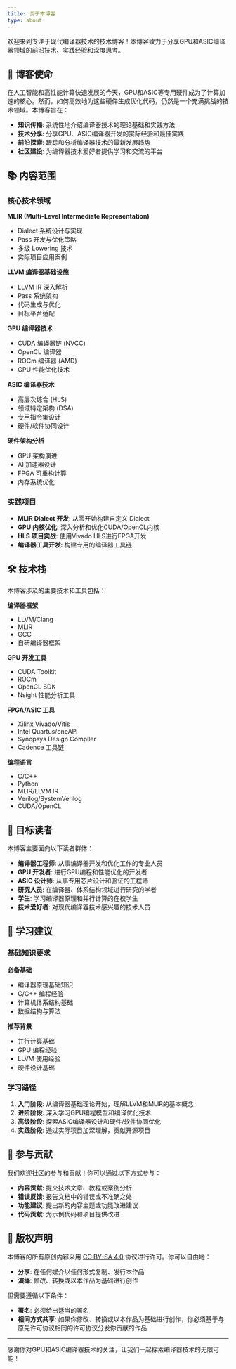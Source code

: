 ```yaml
---
title: 关于本博客
type: about
---
```


欢迎来到专注于现代编译器技术的技术博客！本博客致力于分享GPU和ASIC编译器领域的前沿技术、实践经验和深度思考。

## 🎯 博客使命

在人工智能和高性能计算快速发展的今天，GPU和ASIC等专用硬件成为了计算加速的核心。然而，如何高效地为这些硬件生成优化代码，仍然是一个充满挑战的技术领域。本博客旨在：

- **知识传播**: 系统性地介绍编译器技术的理论基础和实践方法
- **技术分享**: 分享GPU、ASIC编译器开发的实际经验和最佳实践
- **前沿探索**: 跟踪和分析编译器技术的最新发展趋势
- **社区建设**: 为编译器技术爱好者提供学习和交流的平台

## 📚 内容范围

### 核心技术领域

**MLIR (Multi-Level Intermediate Representation)**
- Dialect 系统设计与实现
- Pass 开发与优化策略
- 多级 Lowering 技术
- 实际项目应用案例

**LLVM 编译器基础设施**
- LLVM IR 深入解析
- Pass 系统架构
- 代码生成与优化
- 目标平台适配

**GPU 编译器技术**
- CUDA 编译器链 (NVCC)
- OpenCL 编译器
- ROCm 编译器 (AMD)
- GPU 性能优化技术

**ASIC 编译器技术**
- 高层次综合 (HLS)
- 领域特定架构 (DSA)
- 专用指令集设计
- 硬件/软件协同设计

**硬件架构分析**
- GPU 架构演进
- AI 加速器设计
- FPGA 可重构计算
- 内存系统优化

### 实践项目

- **MLIR Dialect 开发**: 从零开始构建自定义 Dialect
- **GPU 内核优化**: 深入分析和优化CUDA/OpenCL内核
- **HLS 项目实战**: 使用Vivado HLS进行FPGA开发
- **编译器工具开发**: 构建专用的编译器工具链

## 🛠️ 技术栈

本博客涉及的主要技术和工具包括：

**编译器框架**
- LLVM/Clang
- MLIR
- GCC
- 自研编译器框架

**GPU 开发工具**
- CUDA Toolkit
- ROCm
- OpenCL SDK
- Nsight 性能分析工具

**FPGA/ASIC 工具**
- Xilinx Vivado/Vitis
- Intel Quartus/oneAPI
- Synopsys Design Compiler
- Cadence 工具链

**编程语言**
- C/C++
- Python
- MLIR/LLVM IR
- Verilog/SystemVerilog
- CUDA/OpenCL

## 👥 目标读者

本博客主要面向以下读者群体：

- **编译器工程师**: 从事编译器开发和优化工作的专业人员
- **GPU 开发者**: 进行GPU编程和性能优化的开发者
- **ASIC 设计师**: 从事专用芯片设计和验证的工程师
- **研究人员**: 在编译器、体系结构领域进行研究的学者
- **学生**: 学习编译器原理和并行计算的在校学生
- **技术爱好者**: 对现代编译器技术感兴趣的技术人员

## 📖 学习建议

### 基础知识要求

**必备基础**
- 编译器原理基础知识
- C/C++ 编程经验
- 计算机体系结构基础
- 数据结构与算法

**推荐背景**
- 并行计算基础
- GPU 编程经验
- LLVM 使用经验
- 硬件设计基础

### 学习路径

1. **入门阶段**: 从编译器基础理论开始，理解LLVM和MLIR的基本概念
2. **进阶阶段**: 深入学习GPU编程模型和编译优化技术
3. **高级阶段**: 探索ASIC编译器设计和硬件/软件协同优化
4. **实践阶段**: 通过实际项目加深理解，贡献开源项目

## 🤝 参与贡献

我们欢迎社区的参与和贡献！你可以通过以下方式参与：

- **内容贡献**: 提交技术文章、教程或案例分析
- **错误反馈**: 报告文档中的错误或不准确之处
- **功能建议**: 提出新的内容主题或功能改进建议
- **代码贡献**: 为示例代码和项目提供改进

## 📄 版权声明

本博客的所有原创内容采用 [CC BY-SA 4.0](https://creativecommons.org/licenses/by-sa/4.0/) 协议进行许可。你可以自由地：

- **分享**: 在任何媒介以任何形式复制、发行本作品
- **演绎**: 修改、转换或以本作品为基础进行创作

但需要遵循以下条件：
- **署名**: 必须给出适当的署名
- **相同方式共享**: 如果你修改、转换或以本作品为基础进行创作，你必须基于与原先许可协议相同的许可协议分发你贡献的作品

---

感谢你对GPU和ASIC编译器技术的关注，让我们一起探索编译器技术的无限可能！
